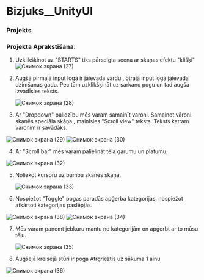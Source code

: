 # Bizjuks__UnityUI
### Projekts
### Projekta Aprakstīšana:
1. Uzklikšķinot uz "STARTS" tiks pārselgta scena ar skaņas efektu "klišķi"
![Снимок экрана (27)](https://github.com/maks1k3/Bizjuks__UnityUI/assets/112696911/c8ab3f8b-dd2b-4271-8ab5-60034c34c5f5)
2. Augšā pirmajā input logā ir jāievada vārdu , otrajā input logā jāievada dzimšanas gadu. Pec tām uzklikšķināt uz sarkano pogu un tad augša izvadīsies teksts.

   
   ![Снимок экрана (28)](https://github.com/maks1k3/Bizjuks__UnityUI/assets/112696911/caf0f219-8020-472f-9dd7-4f4acbce187c)

3. Ar "Dropdown" palidzību mēs varam samainīt varoni. Samainot vāroni skanēs speciāla skāņa , mainīsies "Scroll view" teksts. Teksts katram varonim ir savādāks.

![Снимок экрана (29)](https://github.com/maks1k3/Bizjuks__UnityUI/assets/112696911/12b8e221-6ea1-4a5c-93b7-abfb64fe67aa) ![Снимок экрана (30)](https://github.com/maks1k3/Bizjuks__UnityUI/assets/112696911/d2a350bd-0482-4c5d-a951-ef117a39539b)

4. Ar "Scroll bar" mēs varam palielināt tēla garumu un platumu.

![Снимок экрана (32)](https://github.com/maks1k3/Bizjuks__UnityUI/assets/112696911/918566f8-3898-4710-8769-2bee35ade68f)

5. Noliekot kursoru uz bumbu skanēs skaņa.

   ![Снимок экрана (33)](https://github.com/maks1k3/Bizjuks__UnityUI/assets/112696911/86fa445a-f6b1-4a9a-b3b0-94435aa7bd89)


6. Nospiežot "Toggle" pogas paradās apģerba kategorijas, nospiežot atkārtoti kategorijas paslēpjās.

![Снимок экрана (38)](https://github.com/maks1k3/Bizjuks__UnityUI/assets/112696911/e675dced-12dd-4f66-80a0-ee8adb5bd042)
  ![Снимок экрана (34)](https://github.com/maks1k3/Bizjuks__UnityUI/assets/112696911/f4d6a3ed-5829-4075-86c3-5b7e8fce500d)


7. Mēs varam paņemt jebkuru mantu no kategorijām on apģerbt ar to mūsu tēlu.

   ![Снимок экрана (35)](https://github.com/maks1k3/Bizjuks__UnityUI/assets/112696911/c3655d80-2120-48f7-91eb-8dac8325d6a8)


8. Augšejā kreisejā stūri ir poga Atrgrieztis uz sākuma 1 ainu
   
![Снимок экрана (36)](https://github.com/maks1k3/Bizjuks__UnityUI/assets/112696911/66b0f27f-7361-4077-b7eb-7616774e138a)




